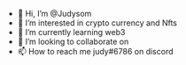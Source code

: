 - 👋 Hi, I’m @Judysom
- 👀 I’m interested in crypto currency and Nfts
- 🌱 I’m currently learning web3
- 💞️ I’m looking to collaborate on 
- 📫 How to reach me judy#6786 on discord

<!---
Judysom/Judysom is a ✨ special ✨ repository because its `README.md` (this file) appears on your GitHub profile.
You can click the Preview link to take a look at your changes.
--->
